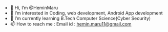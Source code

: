 - 👋 Hi, I’m @HeminMaru
- 👀 I’m interested in Coding, web development, Android App development
- 🌱 I’m currently learning B.Tech Computer Science(Cyber Security)
- 📫 How to reach me : Email id : hemin.maru11@gmail.com

<!---
HeminMaru/HeminMaru is a ✨ special ✨ repository because its `README.md` (this file) appears on your GitHub profile.
You can click the Preview link to take a look at your changes.
--->
